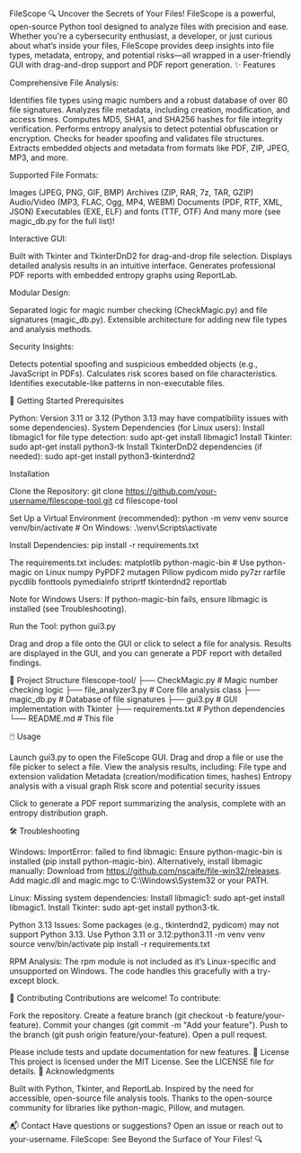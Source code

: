 FileScope 🔍
Uncover the Secrets of Your Files!
FileScope is a powerful, open-source Python tool designed to analyze files with precision and ease. Whether you're a cybersecurity enthusiast, a developer, or just curious about what’s inside your files, FileScope provides deep insights into file types, metadata, entropy, and potential risks—all wrapped in a user-friendly GUI with drag-and-drop support and PDF report generation.
✨ Features

Comprehensive File Analysis:

Identifies file types using magic numbers and a robust database of over 80 file signatures.
Analyzes file metadata, including creation, modification, and access times.
Computes MD5, SHA1, and SHA256 hashes for file integrity verification.
Performs entropy analysis to detect potential obfuscation or encryption.
Checks for header spoofing and validates file structures.
Extracts embedded objects and metadata from formats like PDF, ZIP, JPEG, MP3, and more.


Supported File Formats:

Images (JPEG, PNG, GIF, BMP)
Archives (ZIP, RAR, 7z, TAR, GZIP)
Audio/Video (MP3, FLAC, Ogg, MP4, WEBM)
Documents (PDF, RTF, XML, JSON)
Executables (EXE, ELF) and fonts (TTF, OTF)
And many more (see magic_db.py for the full list)!


Interactive GUI:

Built with Tkinter and TkinterDnD2 for drag-and-drop file selection.
Displays detailed analysis results in an intuitive interface.
Generates professional PDF reports with embedded entropy graphs using ReportLab.


Modular Design:

Separated logic for magic number checking (CheckMagic.py) and file signatures (magic_db.py).
Extensible architecture for adding new file types and analysis methods.


Security Insights:

Detects potential spoofing and suspicious embedded objects (e.g., JavaScript in PDFs).
Calculates risk scores based on file characteristics.
Identifies executable-like patterns in non-executable files.



🚀 Getting Started
Prerequisites

Python: Version 3.11 or 3.12 (Python 3.13 may have compatibility issues with some dependencies).
System Dependencies (for Linux users):
Install libmagic1 for file type detection: sudo apt-get install libmagic1
Install Tkinter: sudo apt-get install python3-tk
Install TkinterDnD2 dependencies (if needed): sudo apt-get install python3-tkinterdnd2



Installation

Clone the Repository:
git clone https://github.com/your-username/filescope-tool.git
cd filescope-tool


Set Up a Virtual Environment (recommended):
python -m venv venv
source venv/bin/activate  # On Windows: .\venv\Scripts\activate


Install Dependencies:
pip install -r requirements.txt

The requirements.txt includes:
matplotlib
python-magic-bin  # Use python-magic on Linux
numpy
PyPDF2
mutagen
Pillow
pydicom
mido
py7zr
rarfile
pycdlib
fonttools
pymediainfo
striprtf
tkinterdnd2
reportlab

Note for Windows Users: If python-magic-bin fails, ensure libmagic is installed (see Troubleshooting).

Run the Tool:
python gui3.py

Drag and drop a file onto the GUI or click to select a file for analysis. Results are displayed in the GUI, and you can generate a PDF report with detailed findings.


📂 Project Structure
filescope-tool/
├── CheckMagic.py       # Magic number checking logic
├── file_analyzer3.py   # Core file analysis class
├── magic_db.py        # Database of file signatures
├── gui3.py            # GUI implementation with Tkinter
├── requirements.txt    # Python dependencies
└── README.md          # This file

🖱️ Usage

Launch gui3.py to open the FileScope GUI.
Drag and drop a file or use the file picker to select a file.
View the analysis results, including:
File type and extension validation
Metadata (creation/modification times, hashes)
Entropy analysis with a visual graph
Risk score and potential security issues


Click to generate a PDF report summarizing the analysis, complete with an entropy distribution graph.

🛠️ Troubleshooting

Windows: ImportError: failed to find libmagic:
Ensure python-magic-bin is installed (pip install python-magic-bin).
Alternatively, install libmagic manually:
Download from https://github.com/nscaife/file-win32/releases.
Add magic.dll and magic.mgc to C:\Windows\System32 or your PATH.




Linux: Missing system dependencies:
Install libmagic1: sudo apt-get install libmagic1.
Install Tkinter: sudo apt-get install python3-tk.


Python 3.13 Issues: Some packages (e.g., tkinterdnd2, pydicom) may not support Python 3.13. Use Python 3.11 or 3.12:python3.11 -m venv venv
source venv/bin/activate
pip install -r requirements.txt


RPM Analysis: The rpm module is not included as it’s Linux-specific and unsupported on Windows. The code handles this gracefully with a try-except block.

🤝 Contributing
Contributions are welcome! To contribute:

Fork the repository.
Create a feature branch (git checkout -b feature/your-feature).
Commit your changes (git commit -m "Add your feature").
Push to the branch (git push origin feature/your-feature).
Open a pull request.

Please include tests and update documentation for new features.
📜 License
This project is licensed under the MIT License. See the LICENSE file for details.
🙌 Acknowledgments

Built with Python, Tkinter, and ReportLab.
Inspired by the need for accessible, open-source file analysis tools.
Thanks to the open-source community for libraries like python-magic, Pillow, and mutagen.

📬 Contact
Have questions or suggestions? Open an issue or reach out to your-username.
FileScope: See Beyond the Surface of Your Files! 🔍
